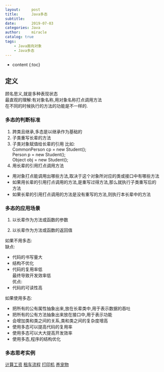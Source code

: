 ```yaml
---
layout:     post
title:      Java多态
subtitle:   
date:       2019-07-03
categories: Java
author:     miracle
catalog: true
tags:
    - Java面向对象
    - Java多态
---
```


* content
{:toc}

## 定义

 顾名思义,就是多种表现状态  
 最直观的理解:有对象名称,用对象名称打点调用方法  
 在不同的时候执行的方法的功能是不一样的.

### 多态的判断标准

 1. 跨类且继承,多态是以继承作为基础的
 2. 子类重写长辈的方法
 3. 子类对象赋值给长辈的引用 
 比如:  
 CommonPerson cp = new Student();  
 Person p = new Student();  
 Object obj = new Student();
 4. 用长辈的引用打点调用方法
  * 用对象打点能调用出哪些方法,取决于这个对象所对应的类或接口中有哪些方法
  * 如果用长辈的引用打点调用的方法,是重写过得方法,那么就执行子类重写后的方法
  * 如果长辈的引用打点调用的方法是没有重写的方法,则执行本长辈中的方法

### 多态的应用场景

1. 以长辈作为方法或函数的参数

2. 以长辈作为方法或函数的返回值  




如果不用多态:  
缺点:  
 - 代码的书写量大
 - 结构不优化
 - 代码的复用率低  
最终导致开发效率低  
优点:  
 - 代码的可读性高

如果使用多态:  
 - 把所有的公有属性抽象出来,放在长辈类中,用于表示数据的吞吐
 - 把所有的公有方法抽象出来放在接口中,用于表示功能 
 - 会增加类和类之间的关系,类和类之间的复杂度增高
 - 使用多态可以提高代码的复用率
 - 使用多态可以大大提高开发效率
 - 使用多态,程序的结构优化
 
### 多态思考实例


[计算工资](https://1877551230.github.io/2019/07/09/%E5%A4%9A%E6%80%81%E6%80%9D%E6%83%B3%E7%9A%84%E7%AE%80%E5%8D%95%E5%BA%94%E7%94%A8%E4%B9%8B%E8%AE%A1%E7%AE%97%E5%B7%A5%E8%B5%84/)
[租车流程](https://1877551230.github.io/2019/07/09/%E5%A4%9A%E6%80%81%E6%80%9D%E6%83%B3%E7%9A%84%E7%AE%80%E5%8D%95%E5%BA%94%E7%94%A8%E4%B9%8B%E7%A7%9F%E8%BD%A6%E7%B3%BB%E7%BB%9F/)
[打印机](https://1877551230.github.io/2019/07/09/%E5%A4%9A%E6%80%81%E6%80%9D%E6%83%B3%E7%9A%84%E7%AE%80%E5%8D%95%E5%BA%94%E7%94%A8%E4%B9%8B%E6%89%93%E5%8D%B0%E6%9C%BA/)
[养宠物](https://1877551230.github.io/2019/07/09/%E5%A4%9A%E6%80%81%E6%80%9D%E6%83%B3%E7%9A%84%E7%AE%80%E5%8D%95%E5%BA%94%E7%94%A8%E4%B9%8B%E5%85%BB%E5%AE%A0%E7%89%A9/)




  
